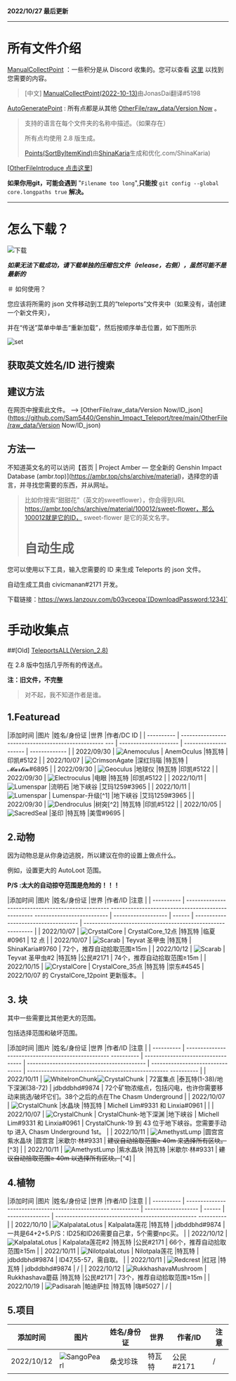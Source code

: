 **2022/10/27 最后更新**

------

# 所有文件介绍

[ManualCollectPoint](https://github.com/Sam5440/Genshin_Impact_Teleport/tree/main/ManualCollectPoint) ：一些积分是从 Discord 收集的。您可以查看 [这里](#ManualCollectPoint) 以找到您需要的内容。

> [中文\] [ManualCollectPoint(2022-10-13)](https://github.com/Sam5440/Genshin_Impact_Teleport/tree/main/ManualCollectPoint/[中文]ManualCollectPoint(2022-10-13))由JonasDai翻译#5198

[AutoGeneratePoint](https://github.com/Sam5440/Genshin_Impact_Teleport/tree/main/AutoGeneratePoint) : 所有点都是从其他 [OtherFile/raw_data/Version Now](https://github.com/Sam5440/Genshin_Impact_Teleport/树/main/OtherFile/raw_data/Version%20Now) 。

> 支持的语言在每个文件夹的名称中描述。（如果存在）
>
> 所有点均使用 2.8 版生成。
>
> [Points(SortByItemKind)](https://github.com/Sam5440/Genshin_Impact_Teleport/tree/main/AutoGeneratePoint/Points(SortByItemKind)[cn-en])由[ShinaKaria](https://github)生成和优化.com/ShinaKaria)

\[[OtherFileIntroduce 点击这里](#OtherFile)\]

**如果你用git，可能会遇到** "`Filename too long`",**只能按** `git config --global core.longpaths true` **解决。**



------



# 怎么下载？

![下载](OtherFile/img/download.png)

***如果无法下载成功，请下载单独的压缩包文件（release，右侧），虽然可能不是最新的***



＃ 如何使用？

您应该将所需的 json 文件移动到工具的“teleports”文件夹中（如果没有，请创建一个新文件夹），

并在“传送”菜单中单击“重新加载”，然后按顺序单击位置，如下图所示

![set](OtherFile/img/set.png)

## 获取英文姓名/ID 进行搜索

## 建议方法

在网页中搜索此文件。 --> [OtherFile/raw_data/Version Now/ID_json](https://github.com/Sam5440/Genshin_Impact_Teleport/tree/main/OtherFile/raw_data/Version Now/ID_json)

## 方法一

不知道英文名的可以访问【首页 | Project Amber — 您全新的 Genshin Impact Database (ambr.top)](https://ambr.top/chs/archive/material)，选择您的语言，并寻找您需要的东西，并从网址。

> 比如你搜索“甜甜花”（英文的sweetflower），你会得到URL https://ambr.top/chs/archive/material/100012/sweet-flower，那么100012就是它的ID， sweet-flower 是它的英文名字。
> # 自动生成

您可以使用以下工具，输入您需要的 ID 来生成 Teleports 的 json 文件。

自动生成工具由 civicmanan#2171 开发。

下载链接：https://wws.lanzouv.com/b03vceopa`[DownloadPassword:1234]`

# 手动收集点

##\[Old\] [TeleportsALL(Version_2.8)](https://github.com/Sam5440/Genshin_Impact_Teleport/tree/main/ManualCollectPoint/[Old]TeleportsALL(Version_2.8))

在 2.8 版中包括几乎所有的传送点。

**注：旧文件，不完整**

> 对不起，我不知道作者是谁。

## 1.Featuread

|添加时间 |图片 |姓名/身份证 |世界 |作者/DC ID |
| ---------- | -------------------------------------------------- --- | --------------------- | --------------------- | ------------- |
| 2022/09/30 | ![Anemoculus](OtherFile/img/icons/Anemoculus.png) | AnemOculus |特瓦特 |印凯#5122 |
| 2022/10/07 | ![CrimsonAgate](OtherFile/img/icons/CrimsonAgate.png) |深红玛瑙 |特瓦特 | 𝓜𝓪𝓻𝓽𝓲𝓷#6895 |
| 2022/09/30 | ![Geoculus](OtherFile/img/icons/Geoculus.png) |地球仪 |特瓦特 |印凯#5122 |
| 2022/09/30 | ![Electroculus](OtherFile/img/icons/Electroculus.png) |电眼 |特瓦特 |印凯#5122 |
| 2022/10/11 | ![Lumenspar](OtherFile/img/icons/Lumenspar.png) |流明石 |地下峡谷 |艾玛1259#3965 |
| 2022/10/11 | ![Lumenspar](OtherFile/img/icons/Lumenspar.png) | Lumenspar-升级[^1] |地下峡谷 |艾玛1259#3965 |
| 2022/09/30 | ![Dendroculus](OtherFile/img/icons/Dendroculus.png) |树突[^2] |特瓦特 |印凯#5122 |
| 2022/10/05 | ![SacredSeal](OtherFile/img/icons/SacredSeal.png) |圣印 |特瓦特 |美雪#9695 |
## 2.动物

因为动物总是从你身边逃脱，所以建议在你的设置上做点什么。

例如，设置更大的 AutoLoot 范围。

**P/S :太大的自动掠夺范围是危险的！！！**

|添加时间 |图片 |姓名/身份证 |世界 |作者/ID |注意 |
| ---------- | -------------------------------------------------- -------------------------------------------------- -------------------------- | ------------------- | ------ | ------------------------------------ | -------------------------------------------------- --------- |
| 2022/10/07 | ![CrystalCore](OtherFile/img/icons/CrystalCore.png) | CrystalCore_12点 |特瓦特 |临夏#0961 | 12 点 |
| 2022/10/07 | ![Scarab](OtherFile/img/icons/Scarab.png) | Teyvat 圣甲虫 |特瓦特 | ShinaKaria#9760 | 72个，推荐自动拾取范围≥15m |
| 2022/10/12 | ![Scarab](OtherFile/img/icons/Scarab.png) | Teyvat 圣甲虫#2 |特瓦特 |公民#2171 | 74个，推荐自动拾取范围≥15m |
| 2022/10/15 | ![CrystalCore](OtherFile/img/icons/CrystalCore.png) | CrystalCore_35点 |特瓦特 |崇东#4545 | 2022/10/07 的 CrystalCore_12point 更新版本。 |
## 3. 块

其中一些需要比其他更大的范围。

包括选择范围和破坏范围。

|添加时间 |图片 |姓名/身份证 |世界 |作者/ID |注意 |
| ---------- | -------------------------------------------------- ---------- | ---------------------------------- | ------------------------------------------ | -------------------------------- | -------------------------------------------------- ---------- |
| 2022/10/11 | ![WhiteIronChunk](OtherFile/img/icons/WhiteIronChunk.png)![CrystalChunk](OtherFile/img/icons/CrystalChunk.png) | 72富集点 |泰瓦特(1-38)/地下深渊(38-72) | jdbddbhd#9874 | 72个矿物浓缩点，包括闪电，也许你需要移动来挑选/破坏它们。38个之后的点在The Chasm Underground |
| 2022/10/07 | ![CrystalChunk](OtherFile/img/icons/CrystalChunk.png) |水晶块 |特瓦特 | Michell Lim#9331 和 Linxia#0961 | |
| 2022/10/07 | ![CrystalChunk](OtherFile/img/icons/CrystalChunk.png) | CrystalChunk-地下深渊 |地下峡谷 | Michell Lim#9331 和 Linxia#0961 | CrystalChunk-19 到 43 位于地下峡谷。您需要手动 tp 进入 Chasm Underground 1st。 |
| 2022/10/11 | ![AmethystLump](OtherFile/img/icons/AmethystLump.png) |圆宫宫紫水晶块 |圆宫宫 |米歇尔·林#9331 | ~~建议自动拾取范围≥ 40m 来选择所有区块。~~[^3] |
| 2022/10/11 | ![AmethystLump](OtherFile/img/icons/AmethystLump.png) |紫水晶块 |特瓦特 |米歇尔·林#9331 | ~~建议自动拾取范围≥ 40m 以选择所有区块。~~[^4] |
## 4.植物

|添加时间 |图片 |姓名/身份证 |世界 |作者/ID |注意 |
| ---------- | -------------------------------------------------- ---------- | ------------------- | ------ | --------------- | -------------------------------------------------- ---------- |
| 2022/10/10 | ![KalpalataLotus](OtherFile/img/icons/KalpalataLotus.png) | Kalpalata莲花 |特瓦特 | jdbddbhd#9874 |一共是64+2+5.P/S：ID25和ID26需要自己拿，5个需要npc买。 |
| 2022/10/12 | ![KalpalataLotus](OtherFile/img/icons/KalpalataLotus.png) | Kalpalata莲花#2 |特瓦特 |公民#2171 | 66个，推荐自动拾取范围≥15m |
| 2022/10/11 | ![NilotpalaLotus](OtherFile/img/icons/NilotpalaLotus.png) | Nilotpala莲花 |特瓦特 | jdbddbhd#9874 | ID47,55-57，需自取。 |
| 2022/10/11 | ![Redcrest](OtherFile/img/icons/Redcrest.png) |红冠 |特瓦特 | jdbddbhd#9874 | / |
| 2022/10/12 | ![RukkhashavaMushroom](OtherFile/img/icons/RukkhashavaMushroom.png) | Rukkhashava蘑菇 |特瓦特 |公民#2171 | 73个，推荐自动拾取范围≥15m |
| 2022/10/19 | ![Padisarah](OtherFile/img/icons/Padisarah.png) |帕迪萨拉 |特瓦特 |嗨#5027 | / |
## 5.项目

|添加时间 |图片 |姓名/身份证 |世界 |作者/ID |注意 |
| ---------- | -------------------------------------------------- | ---------- | ------ | --------------- | ---- |
| 2022/10/12 | ![SangoPearl](OtherFile/img/icons/SangoPearl.png) |桑戈珍珠 |特瓦特 |公民#2171 | / |
